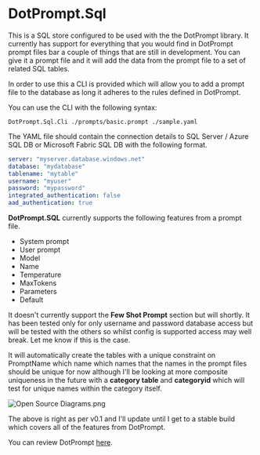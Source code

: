 # DotPrompt.Sql 

This is a SQL store configured to be used with the the DotPrompt library. It currently has support for everything that you would find in DotPrompt prompt files bar a couple of things that are still in development. You can give it a prompt file and it will add the data from the prompt file to a set of related SQL tables.

In order to use this a CLI is provided which will allow you to add a prompt file to the database as long it adheres to the rules defined in DotPrompt. 

You can use the CLI with the following syntax:

```
DotPrompt.Sql.Cli ./prompts/basic.prompt ./sample.yaml 
```

The YAML file should contain the connection details to SQL Server / Azure SQL DB or Microsoft Fabric SQL DB with the following format.

```yaml
server: "myserver.database.windows.net"
database: "mydatabase"
tablename: "mytable"
username: "myuser"
password: "mypassword"
integrated_authentication: false
aad_authentication: true
```

**DotPrompt.SQL** currently supports the following features from a prompt file.

- System prompt
- User prompt
- Model
- Name
- Temperature
- MaxTokens
- Parameters
- Default

It doesn't currently support the **Few Shot Prompt** section but will shortly. It has been tested only for only username and password database access but will be tested with the others so whilst config is supported access may well break. Let me know if this is the case.

It will automatically create the tables with a unique constraint on PromptName which name which names that the names in the prompt files should be unique for now although I'll be looking at more composite uniqueness in the future with a **category table** and **categoryid** which will test for unique names within the category itself.

![Open Source Diagrams.png](..%2FOpen%20Source%20Diagrams.png)

The above is right as per v0.1 and I'll update until I get to a stable build which covers all of the features from DotPrompt.

You can review DotPrompt [here](https://github.com/elastacloud/dotprompt).


